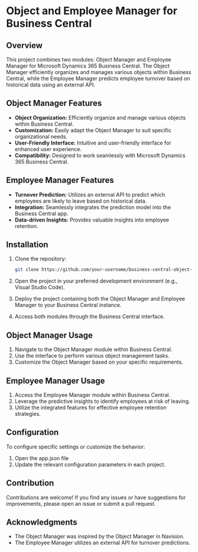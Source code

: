 # Object and Employee Manager for Business Central

## Overview

This project combines two modules: Object Manager and Employee Manager for Microsoft Dynamics 365 Business Central. The Object Manager efficiently organizes and manages various objects within Business Central, while the Employee Manager predicts employee turnover based on historical data using an external API.

## Object Manager Features

- **Object Organization:** Efficiently organize and manage various objects within Business Central.
- **Customization:** Easily adapt the Object Manager to suit specific organizational needs.
- **User-Friendly Interface:** Intuitive and user-friendly interface for enhanced user experience.
- **Compatibility:** Designed to work seamlessly with Microsoft Dynamics 365 Business Central.

## Employee Manager Features

- **Turnover Prediction:** Utilizes an external API to predict which employees are likely to leave based on historical data.
- **Integration:** Seamlessly integrates the prediction model into the Business Central app.
- **Data-driven Insights:** Provides valuable insights into employee retention.

## Installation

1. Clone the repository:

   ```bash
   git clone https://github.com/your-username/business-central-object-employee-manager.git
2. Open the project in your preferred development environment (e.g., Visual Studio Code).
3. Deploy the project containing both the Object Manager and Employee Manager to your Business Central instance.
4. Access both modules through the Business Central interface.

## Object Manager Usage

1. Navigate to the Object Manager module within Business Central.
2. Use the interface to perform various object management tasks.
3. Customize the Object Manager based on your specific requirements.

## Employee Manager Usage

1. Access the Employee Manager module within Business Central.
2. Leverage the predictive insights to identify employees at risk of leaving.
3. Utilize the integrated features for effective employee retention strategies.

## Configuration

To configure specific settings or customize the behavior:
1. Open the app.json file
2. Update the relevant configuration parameters in each project.

## Contribution

Contributions are welcome! If you find any issues or have suggestions for improvements, please open an issue or submit a pull request.

## Acknowledgments
- The Object Manager was inspired by the Object Manager in Navision.
- The Employee Manager utilizes an external API for turnover predictions.
